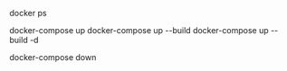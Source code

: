 docker ps

docker-compose up
docker-compose up --build
docker-compose up --build -d

docker-compose down
